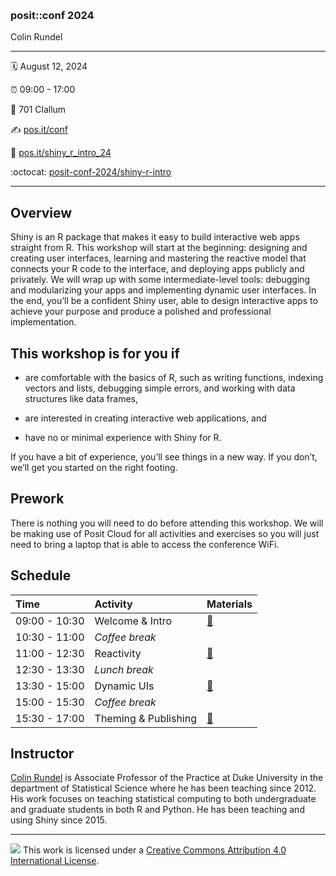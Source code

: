 &nbsp;

### posit::conf 2024

Colin Rundel

-----

:spiral_calendar: August 12, 2024  

:alarm_clock:     09:00 - 17:00  

:hotel:           701 Clallum

:writing_hand:    [pos.it/conf](http://pos.it/conf)

:link:            [pos.it/shiny_r_intro_24](http://pos.it/shiny-r-intro-24)

:octocat:         [posit-conf-2024/shiny-r-intro](https://github.com/posit-conf-2024/shiny-r-intro)

-----

## Overview

Shiny is an R package that makes it easy to build interactive web apps straight from R. This workshop will start at the beginning: designing and creating user interfaces, learning and mastering the reactive model that connects your R code to the interface, and deploying apps publicly and privately. We will wrap up with some intermediate-level tools: debugging and modularizing your apps and implementing dynamic user interfaces. In the end, you’ll be a confident Shiny user, able to design interactive apps to achieve your purpose and produce a polished and professional implementation.

## This workshop is for you if

* are comfortable with the basics of R, such as writing functions, indexing vectors and lists, debugging simple errors, and working with data structures like data frames,

* are interested in creating interactive web applications, and

* have no or minimal experience with Shiny for R.

If you have a bit of experience, you’ll see things in a new way. If you don’t, we’ll get you started on the right footing.

## Prework

There is nothing you will need to do before attending this workshop. We will be making use of Posit Cloud for all activities and exercises so you will just need to bring a laptop that is able to access the conference WiFi.

## Schedule

| Time          | Activity              | Materials                |
| :------------ | :-------------------- | :----------------------- |
| 09:00 - 10:30 | Welcome & Intro       | <a href="https://posit-conf-2024.github.io/shiny-r-intro/slides/01-Welcome_and_Intro.html">:notebook:</a>        |
| 10:30 - 11:00 | *Coffee break*        |                                                                                                        |
| 11:00 - 12:30 | Reactivity            | <a href="https://posit-conf-2024.github.io/shiny-r-intro/slides/02-Reactivity.html">:notebook:</a>     |
| 12:30 - 13:30 | *Lunch break*         |                                                                                                        |
| 13:30 - 15:00 | Dynamic UIs           | <a href="https://posit-conf-2024.github.io/shiny-r-intro/slides/03-Dynamic_UIs.html">:notebook:</a>     |
| 15:00 - 15:30 | *Coffee break*        |                                                                                                        |
| 15:30 - 17:00 | Theming & Publishing  | <a href="https://posit-conf-2024.github.io/shiny-r-intro/slides/04-theming_publishing.html">:notebook:</a>     |


## Instructor

[Colin Rundel](https://rundel.github.io/) is Associate Professor of the Practice at Duke University in the department of Statistical Science where he has been teaching since 2012. His work focuses on teaching statistical computing to both undergraduate and graduate students in both R and Python. He has been teaching and using Shiny since 2015.

-----

![](https://i.creativecommons.org/l/by/4.0/88x31.png) This work is
licensed under a [Creative Commons Attribution 4.0 International
License](https://creativecommons.org/licenses/by/4.0/).
